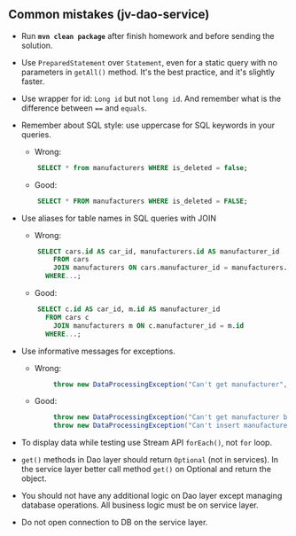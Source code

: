 ## Common mistakes (jv-dao-service)

* Run __`mvn clean package`__ after finish homework and before sending the solution.
* Use `PreparedStatement` over `Statement`, even for a static query with no parameters in `getAll()` method. It's the best practice, and it's slightly faster.
* Use wrapper for id: `Long id` but not `long id`. And remember what is the difference between `==` and `equals`.
* Remember about SQL style: use uppercase for SQL keywords in your queries.

    - Wrong:
    ```sql     
        SELECT * from manufacturers WHERE is_deleted = false;   
    ```
    - Good:
    ```sql
        SELECT * FROM manufacturers WHERE is_deleted = FALSE;
    ```  
* Use aliases for table names in SQL queries with JOIN 

    - Wrong:
    ```sql  
        SELECT cars.id AS car_id, manufacturers.id AS manufacturer_id
            FROM cars
            JOIN manufacturers ON cars.manufacturer_id = manufacturers.id
          WHERE...;                     
    ```
    - Good:
    ```sql
        SELECT c.id AS car_id, m.id AS manufacturer_id
          FROM cars c
            JOIN manufacturers m ON c.manufacturer_id = m.id
          WHERE...;
    ``` 
* Use informative messages for exceptions.

    - Wrong:
    ```java
            throw new DataProcessingException("Can't get manufacturer", e);
    ```
    - Good:
    ```java
            throw new DataProcessingException("Can't get manufacturer by id " + id, e);
            throw new DataProcessingException("Can't insert manufacturer " + manufacturer, e);
    ``` 
* To display data while testing use Stream API `forEach()`, not `for` loop.
* `get()` methods in Dao layer should return `Optional` (not in services). In the service layer better call method `get()` on Optional and return the object.
* You should not have any additional logic on Dao layer except managing database operations. All business logic must be on service layer.
* Do not open connection to DB on the service layer.
